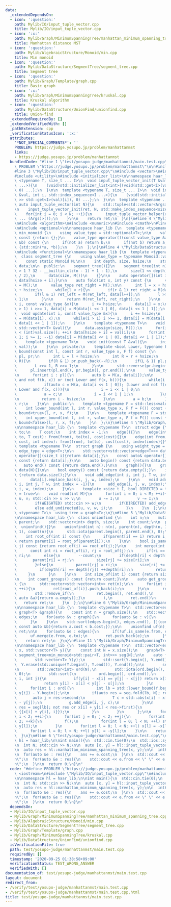 ```yaml
---
data:
  _extendedDependsOn:
  - icon: ':question:'
    path: Mylib/IO/input_tuple_vector.cpp
    title: Mylib/IO/input_tuple_vector.cpp
  - icon: ':x:'
    path: Mylib/Graph/MinimumSpanningTree/manhattan_minimum_spanning_tree.cpp
    title: Manhattan distance MST
  - icon: ':question:'
    path: Mylib/AlgebraicStructure/Monoid/min.cpp
    title: Min monoid
  - icon: ':question:'
    path: Mylib/DataStructure/SegmentTree/segment_tree.cpp
    title: Segment tree
  - icon: ':question:'
    path: Mylib/Graph/Template/graph.cpp
    title: Basic graph
  - icon: ':x:'
    path: Mylib/Graph/MinimumSpanningTree/kruskal.cpp
    title: Kruskal algorithm
  - icon: ':question:'
    path: Mylib/DataStructure/UnionFind/unionfind.cpp
    title: Union-find
  _extendedRequiredBy: []
  _extendedVerifiedWith: []
  _pathExtension: cpp
  _verificationStatusIcon: ':x:'
  attributes:
    '*NOT_SPECIAL_COMMENTS*': ''
    PROBLEM: https://judge.yosupo.jp/problem/manhattanmst
    links:
    - https://judge.yosupo.jp/problem/manhattanmst
  bundledCode: "#line 1 \"test/yosupo-judge/manhattanmst/main.test.cpp\"\n#define\
    \ PROBLEM \"https://judge.yosupo.jp/problem/manhattanmst\"\n\n#include <iostream>\n\
    #line 3 \"Mylib/IO/input_tuple_vector.cpp\"\n#include <vector>\n#include <tuple>\n\
    #include <utility>\n#include <initializer_list>\n\nnamespace haar_lib {\n  template\
    \ <typename T, size_t ... I>\n  void input_tuple_vector_init(T &val, int N, std::index_sequence<I\
    \ ...>){\n    (void)std::initializer_list<int>{(void(std::get<I>(val).resize(N)),\
    \ 0) ...};\n  }\n\n  template <typename T, size_t ... I>\n  void input_tuple_vector_helper(T\
    \ &val, int i, std::index_sequence<I ...>){\n    (void)std::initializer_list<int>{(void(std::cin\
    \ >> std::get<I>(val)[i]), 0) ...};\n  }\n\n  template <typename ... Args>\n \
    \ auto input_tuple_vector(int N){\n    std::tuple<std::vector<Args> ...> ret;\n\
    \n    input_tuple_vector_init(ret, N, std::make_index_sequence<sizeof ... (Args)>());\n\
    \    for(int i = 0; i < N; ++i){\n      input_tuple_vector_helper(ret, i, std::make_index_sequence<sizeof\
    \ ... (Args)>());\n    }\n\n    return ret;\n  }\n}\n#line 4 \"Mylib/Graph/MinimumSpanningTree/manhattan_minimum_spanning_tree.cpp\"\
    \n#include <algorithm>\n#include <numeric>\n#include <cmath>\n#line 3 \"Mylib/AlgebraicStructure/Monoid/min.cpp\"\
    \n#include <optional>\n\nnamespace haar_lib {\n  template <typename T>\n  struct\
    \ min_monoid {\n    using value_type = std::optional<T>;\n\n    value_type operator()()\
    \ const {return {};}\n    value_type operator()(const value_type &a, const value_type\
    \ &b) const {\n      if(not a) return b;\n      if(not b) return a;\n      return\
    \ {std::min(*a, *b)};\n    }\n  };\n}\n#line 4 \"Mylib/DataStructure/SegmentTree/segment_tree.cpp\"\
    \n#include <functional>\n\nnamespace haar_lib {\n  template <typename Monoid>\n\
    \  class segment_tree {\n    using value_type = typename Monoid::value_type;\n\
    \    const static Monoid M;\n\n    int depth, size, hsize;\n    std::vector<value_type>\
    \ data;\n\n  public:\n    segment_tree(){}\n    segment_tree(int n):\n      depth(n\
    \ > 1 ? 32 - __builtin_clz(n - 1) + 1 : 1),\n      size(1 << depth), hsize(size\
    \ / 2),\n      data(size, M())\n    {}\n\n    auto operator[](int i) const {return\
    \ data[hsize + i];}\n\n    auto fold(int x, int y) const {\n      value_type ret_left\
    \ = M();\n      value_type ret_right = M();\n\n      int l = x + hsize, r = y\
    \ + hsize;\n      while(l < r){\n        if(r & 1) ret_right = M(data[--r], ret_right);\n\
    \        if(l & 1) ret_left = M(ret_left, data[l++]);\n        l >>= 1, r >>=\
    \ 1;\n      }\n\n      return M(ret_left, ret_right);\n    }\n\n    void set(int\
    \ i, const value_type &x){\n      i += hsize;\n      data[i] = x;\n      while(i\
    \ > 1) i >>= 1, data[i] = M(data[i << 1 | 0], data[i << 1 | 1]);\n    }\n\n  \
    \  void update(int i, const value_type &x){\n      i += hsize;\n      data[i]\
    \ = M(data[i], x);\n      while(i > 1) i >>= 1, data[i] = M(data[i << 1 | 0],\
    \ data[i << 1 | 1]);\n    }\n\n    template <typename T>\n    void init_with_vector(const\
    \ std::vector<T> &val){\n      data.assign(size, M());\n      for(int i = 0; i\
    \ < (int)val.size(); ++i) data[hsize + i] = val[i];\n      for(int i = hsize -\
    \ 1; i >= 1; --i) data[i] = M(data[i << 1 | 0], data[i << 1 | 1]);\n    }\n\n\
    \    template <typename T>\n    void init(const T &val){\n      init_with_vector(std::vector<value_type>(hsize,\
    \ val));\n    }\n\n  private:\n    template <bool Lower, typename F>\n    int\
    \ bound(const int l, const int r, value_type x, F f) const {\n      std::vector<int>\
    \ pl, pr;\n      int L = l + hsize;\n      int R = r + hsize;\n      while(L <\
    \ R){\n        if(R & 1) pr.push_back(--R);\n        if(L & 1) pl.push_back(L++);\n\
    \        L >>= 1, R >>= 1;\n      }\n\n      std::reverse(pr.begin(), pr.end());\n\
    \      pl.insert(pl.end(), pr.begin(), pr.end());\n\n      value_type a = M();\n\
    \n      for(int i : pl){\n        auto b = M(a, data[i]);\n\n        if((Lower\
    \ and not f(b, x)) or (not Lower and f(x, b))){\n          while(i < hsize){\n\
    \            if(auto c = M(a, data[i << 1 | 0]); (Lower and not f(c, x)) or (not\
    \ Lower and f(x, c))){\n              i = i << 1 | 0;\n            }else{\n  \
    \            a = c;\n              i = i << 1 | 1;\n            }\n          }\n\
    \n          return i - hsize;\n        }\n\n        a = b;\n      }\n\n      return\
    \ r;\n    }\n\n  public:\n    template <typename F = std::less<value_type>>\n\
    \    int lower_bound(int l, int r, value_type x, F f = F()) const {\n      return\
    \ bound<true>(l, r, x, f);\n    }\n\n    template <typename F = std::less<value_type>>\n\
    \    int upper_bound(int l, int r, value_type x, F f = F()) const {\n      return\
    \ bound<false>(l, r, x, f);\n    }\n  };\n}\n#line 4 \"Mylib/Graph/Template/graph.cpp\"\
    \n\nnamespace haar_lib {\n  template <typename T>\n  struct edge {\n    int from,\
    \ to;\n    T cost;\n    int index = -1;\n    edge(){}\n    edge(int from, int\
    \ to, T cost): from(from), to(to), cost(cost){}\n    edge(int from, int to, T\
    \ cost, int index): from(from), to(to), cost(cost), index(index){}\n  };\n\n \
    \ template <typename T>\n  struct graph {\n    using weight_type = T;\n    using\
    \ edge_type = edge<T>;\n\n    std::vector<std::vector<edge<T>>> data;\n\n    auto&\
    \ operator[](size_t i){return data[i];}\n    const auto& operator[](size_t i)\
    \ const {return data[i];}\n\n    auto begin() const {return data.begin();}\n \
    \   auto end() const {return data.end();}\n\n    graph(){}\n    graph(int N):\
    \ data(N){}\n\n    bool empty() const {return data.empty();}\n    int size() const\
    \ {return data.size();}\n\n    void add_edge(int i, int j, T w, int index = -1){\n\
    \      data[i].emplace_back(i, j, w, index);\n    }\n\n    void add_undirected(int\
    \ i, int j, T w, int index = -1){\n      add_edge(i, j, w, index);\n      add_edge(j,\
    \ i, w, index);\n    }\n\n    template <size_t I, bool DIRECTED = true, bool WEIGHTED\
    \ = true>\n    void read(int M){\n      for(int i = 0; i < M; ++i){\n        int\
    \ u, v; std::cin >> u >> v;\n        u -= I;\n        v -= I;\n        T w = 1;\n\
    \        if(WEIGHTED) std::cin >> w;\n        if(DIRECTED) add_edge(u, v, w, i);\n\
    \        else add_undirected(u, v, w, i);\n      }\n    }\n  };\n\n  template\
    \ <typename T>\n  using tree = graph<T>;\n}\n#line 5 \"Mylib/DataStructure/UnionFind/unionfind.cpp\"\
    \n\nnamespace haar_lib {\n  class unionfind {\n    int n;\n    mutable std::vector<int>\
    \ parent;\n    std::vector<int> depth, size;\n    int count;\n\n  public:\n  \
    \  unionfind(){}\n    unionfind(int n): n(n), parent(n), depth(n, 1), size(n,\
    \ 1), count(n){\n      std::iota(parent.begin(), parent.end(), 0);\n    }\n\n\
    \    int root_of(int i) const {\n      if(parent[i] == i) return i;\n      else\
    \ return parent[i] = root_of(parent[i]);\n    }\n\n    bool is_same(int i, int\
    \ j) const {return root_of(i) == root_of(j);}\n\n    int merge(int i, int j){\n\
    \      const int ri = root_of(i), rj = root_of(j);\n      if(ri == rj) return\
    \ ri;\n      else{\n        --count;\n        if(depth[ri] < depth[rj]){\n   \
    \       parent[ri] = rj;\n          size[rj] += size[ri];\n          return rj;\n\
    \        }else{\n          parent[rj] = ri;\n          size[ri] += size[rj];\n\
    \          if(depth[ri] == depth[rj]) ++depth[ri];\n          return ri;\n   \
    \     }\n      }\n    }\n\n    int size_of(int i) const {return size[root_of(i)];}\n\
    \n    int count_groups() const {return count;}\n\n    auto get_groups() const\
    \ {\n      std::vector<std::vector<int>> ret(n);\n\n      for(int i = 0; i < n;\
    \ ++i){\n        ret[root_of(i)].push_back(i);\n      }\n\n      ret.erase(\n\
    \        std::remove_if(\n          ret.begin(), ret.end(),\n          [](const\
    \ auto &a){return a.empty();}\n        ),\n        ret.end()\n      );\n\n   \
    \   return ret;\n    }\n  };\n}\n#line 6 \"Mylib/Graph/MinimumSpanningTree/kruskal.cpp\"\
    \n\nnamespace haar_lib {\n  template <typename T>\n  std::vector<edge<T>> kruskal(const\
    \ graph<T> &graph){\n    const int n = graph.size();\n    std::vector<edge<T>>\
    \ edges;\n    for(auto &v : graph){\n      for(auto &e : v){\n        edges.push_back(e);\n\
    \      }\n    }\n\n    std::sort(edges.begin(), edges.end(), [](const auto &a,\
    \ const auto &b){return a.cost < b.cost;});\n\n    unionfind uf(n);\n\n    std::vector<edge<T>>\
    \ ret;\n\n    for(auto &e : edges){\n      if(!uf.is_same(e.from, e.to)){\n  \
    \      uf.merge(e.from, e.to);\n        ret.push_back(e);\n      }\n    }\n\n\
    \    return ret;\n  }\n}\n#line 11 \"Mylib/Graph/MinimumSpanningTree/manhattan_minimum_spanning_tree.cpp\"\
    \n\nnamespace haar_lib {\n  template <typename T>\n  std::vector<edge<T>> manhattan_minimum_spanning_tree(std::vector<T>\
    \ x, std::vector<T> y){\n    const int N = x.size();\n    graph<T> g(N);\n   \
    \ segment_tree<min_monoid<std::pair<T, int>>> seg(N);\n\n    auto f =\n      [&](){\n\
    \        std::vector<T> Y(y);\n        std::sort(Y.begin(), Y.end());\n      \
    \  Y.erase(std::unique(Y.begin(), Y.end()), Y.end());\n\n        seg.init(std::nullopt);\n\
    \n        std::vector<int> ord(N);\n        std::iota(ord.begin(), ord.end(),\
    \ 0);\n        std::sort(\n          ord.begin(), ord.end(),\n          [&](int\
    \ i, int j){\n            if(y[i] - x[i] == y[j] - x[j]) return x[i] > x[j];\n\
    \            return y[i] - x[i] < y[j] - x[j];\n          }\n        );\n\n  \
    \      for(int i : ord){\n          int lb = std::lower_bound(Y.begin(), Y.end(),\
    \ y[i]) - Y.begin();\n\n          if(auto res = seg.fold(lb, N); res){\n     \
    \       auto j = res->second;\n            T c = std::abs(x[i] - x[j]) + std::abs(y[i]\
    \ - y[j]);\n            g.add_edge(i, j, c);\n          }\n\n          if(auto\
    \ res = seg[lb]; not res or x[i] + y[i] < res->first){\n            seg.set(lb,\
    \ {{x[i] + y[i], i}});\n          }\n        }\n      };\n\n    for(int i = 0;\
    \ i < 2; ++i){\n      for(int j = 0; j < 2; ++j){\n        for(int k = 0; k <\
    \ 2; ++k){\n          f();\n          for(int l = 0; l < N; ++l) std::swap(x[l],\
    \ y[l]);\n        }\n        for(int l = 0; l < N; ++l) x[l] = -x[l];\n      }\n\
    \      for(int l = 0; l < N; ++l) y[l] = -y[l];\n    }\n\n    return kruskal(g);\n\
    \  }\n}\n#line 6 \"test/yosupo-judge/manhattanmst/main.test.cpp\"\n\nnamespace\
    \ hl = haar_lib;\n\nint main(){\n  std::cin.tie(0);\n  std::ios::sync_with_stdio(false);\n\
    \n  int N; std::cin >> N;\n\n  auto [x, y] = hl::input_tuple_vector<int64_t, int64_t>(N);\n\
    \n  auto res = hl::manhattan_minimum_spanning_tree(x, y);\n\n  int64_t ans = 0;\n\
    \n  for(auto &e : res){\n    ans += e.cost;\n  }\n\n  std::cout << ans << \"\\\
    n\";\n  for(auto &e : res){\n    std::cout << e.from << \" \" << e.to << \"\\\
    n\";\n  }\n\n  return 0;\n}\n"
  code: "#define PROBLEM \"https://judge.yosupo.jp/problem/manhattanmst\"\n\n#include\
    \ <iostream>\n#include \"Mylib/IO/input_tuple_vector.cpp\"\n#include \"Mylib/Graph/MinimumSpanningTree/manhattan_minimum_spanning_tree.cpp\"\
    \n\nnamespace hl = haar_lib;\n\nint main(){\n  std::cin.tie(0);\n  std::ios::sync_with_stdio(false);\n\
    \n  int N; std::cin >> N;\n\n  auto [x, y] = hl::input_tuple_vector<int64_t, int64_t>(N);\n\
    \n  auto res = hl::manhattan_minimum_spanning_tree(x, y);\n\n  int64_t ans = 0;\n\
    \n  for(auto &e : res){\n    ans += e.cost;\n  }\n\n  std::cout << ans << \"\\\
    n\";\n  for(auto &e : res){\n    std::cout << e.from << \" \" << e.to << \"\\\
    n\";\n  }\n\n  return 0;\n}\n"
  dependsOn:
  - Mylib/IO/input_tuple_vector.cpp
  - Mylib/Graph/MinimumSpanningTree/manhattan_minimum_spanning_tree.cpp
  - Mylib/AlgebraicStructure/Monoid/min.cpp
  - Mylib/DataStructure/SegmentTree/segment_tree.cpp
  - Mylib/Graph/Template/graph.cpp
  - Mylib/Graph/MinimumSpanningTree/kruskal.cpp
  - Mylib/DataStructure/UnionFind/unionfind.cpp
  isVerificationFile: true
  path: test/yosupo-judge/manhattanmst/main.test.cpp
  requiredBy: []
  timestamp: '2020-09-25 01:38:58+09:00'
  verificationStatus: TEST_WRONG_ANSWER
  verifiedWith: []
documentation_of: test/yosupo-judge/manhattanmst/main.test.cpp
layout: document
redirect_from:
- /verify/test/yosupo-judge/manhattanmst/main.test.cpp
- /verify/test/yosupo-judge/manhattanmst/main.test.cpp.html
title: test/yosupo-judge/manhattanmst/main.test.cpp
---
```


